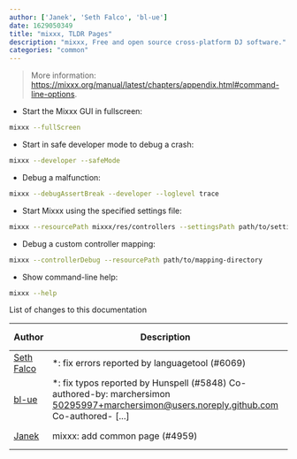 ```yaml
---
author: ['Janek', 'Seth Falco', 'bl-ue']
date: 1629050349
title: "mixxx, TLDR Pages"
description: "mixxx, Free and open source cross-platform DJ software."
categories: "common"
---
```

> More information: <https://mixxx.org/manual/latest/chapters/appendix.html#command-line-options>.

- Start the Mixxx GUI in fullscreen:

```bash
mixxx --fullScreen
```

- Start in safe developer mode to debug a crash:

```bash
mixxx --developer --safeMode
```

- Debug a malfunction:

```bash
mixxx --debugAssertBreak --developer --loglevel trace
```

- Start Mixxx using the specified settings file:

```bash
mixxx --resourcePath mixxx/res/controllers --settingsPath path/to/settings-file
```

- Debug a custom controller mapping:

```bash
mixxx --controllerDebug --resourcePath path/to/mapping-directory
```

- Show command-line help:

```bash
mixxx --help
```
List of changes to this documentation


Author | Description | ISO 8601 Date | GitHub link
------|-----|-----|-----
[Seth Falco](mailto:seth@falco.fun) | *: fix errors reported by languagetool (#6069) | 2021-08-15T19:59:09 | [3e4c519004a4](https://github.com/tldr-pages/tldr/commit/3e4c519004a471c861cdc609fd7239ee3355671c)
[bl-ue](mailto:54780737+bl-ue@users.noreply.github.com) | *: fix typos reported by Hunspell (#5848) Co-authored-by: marchersimon <50295997+marchersimon@users.noreply.github.com> Co-authored- [...] | 2021-05-20T22:13:41 | [8ebd171d6f00](https://github.com/tldr-pages/tldr/commit/8ebd171d6f001698709fefc02b1fd5cc9f3a99c4)
[Janek](mailto:xerusx@pm.me) | mixxx: add common page (#4959) | 2020-12-19T19:56:00 | [7a95a5180fc6](https://github.com/tldr-pages/tldr/commit/7a95a5180fc6850fa2ba8ebd2e81b71b17673185)

